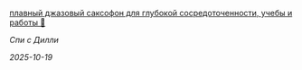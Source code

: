 <!--2025-10-19 18:53:40-->
<div class="yb">
  <a class="nodecor" href="/index.html?rok-muzyka/plavnyj_djazovyj_saksofon_dlya_glubokoj_sosredotochennosti_ucheby_i_raboty">
    <img class="preview" data-videoid="https://rutube.ru/play/embed/http://rutube.ru/video/6c257bba1684ea28b2bc757106594d2f/" src="http://pic.rutubelist.ru/video/2025-10-19/47/9b/479b862c452183c23b8ed1a26cca0ffd.jpg" align="left" alt="">
  </a>
  <div class="inlbl text">
    <p><a class="nodecor" href="/index.html?rok-muzyka/plavnyj_djazovyj_saksofon_dlya_glubokoj_sosredotochennosti_ucheby_i_raboty">плавный джазовый саксофон для глубокой сосредоточенности, учебы и работы 🎷</a></p>
    <p><i class="smaller2">Спи с Дилли</i></p>
    <i class="smaller3">2025-10-19</i>
  </div>
</div>
